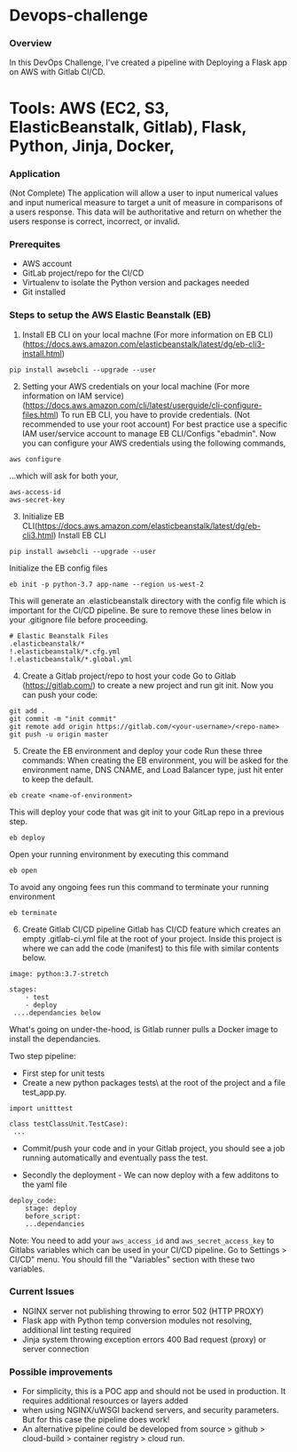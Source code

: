 # Devops-challenge

### Overview
In this DevOps Challenge, I've created a pipeline with Deploying a Flask app on AWS with Gitlab CI/CD. 

# Tools: AWS (EC2, S3, ElasticBeanstalk, Gitlab), Flask, Python, Jinja, Docker, 

### Application 
(Not Complete) The application will allow a user to input numerical values and input numerical measure to target a unit of measure in comparisons of a users response. This data will be authoritative and return on whether the users response is correct, incorrect, or invalid.  

### Prerequites
* AWS account
* GitLab project/repo for the CI/CD
* Virtualenv to isolate the Python version and packages needed
* Git installed 

### Steps to setup the AWS Elastic Beanstalk (EB) 
1. Install EB CLI on your local machne (For more information on EB CLI)(https://docs.aws.amazon.com/elasticbeanstalk/latest/dg/eb-cli3-install.html)
```
pip install awsebcli --upgrade --user
```
2. Setting your AWS credentials on your local machine (For more information on IAM service) (https://docs.aws.amazon.com/cli/latest/userguide/cli-configure-files.html)
To run EB CLI, you have to provide credentials. (Not recommended to use your root account)
For best practice use a specific IAM user/service account to manage EB CLI/Configs "ebadmin".
Now you can configure your AWS credentials using the following commands, 
```
aws configure
```
...which will ask for both your, 
```
aws-access-id
aws-secret-key
```

3. Initialize  EB CLI(https://docs.aws.amazon.com/elasticbeanstalk/latest/dg/eb-cli3.html)
Install EB CLI
```
pip install awsebcli --upgrade --user
```
Initialize the EB config files 
```
eb init -p python-3.7 app-name --region us-west-2
```
This will generate an .elasticbeanstalk directory with the config file which is important for the CI/CD pipeline. Be sure to remove these lines below in your .gitignore file before proceeding. 
```
# Elastic Beanstalk Files
.elasticbeanstalk/*
!.elasticbeanstalk/*.cfg.yml
!.elasticbeanstalk/*.global.yml
```
4. Create a Gitlab project/repo to host your code
Go to Gitlab (https://gitlab.com/) to create a new project and run git init. 
Now you can push your code: 
```
git add .
git commit -m "init commit"
git remote add origin https://gitlab.com/<your-username>/<repo-name>
git push -u origin master
```
5. Create the EB environment and deploy your code
Run these three commands: 
 When creating the EB environment, you will be asked for the environment name, DNS CNAME, and Load Balancer type, just hit enter to keep the default. 

```
eb create <name-of-environment>
```
This will deploy your code that was git init to your GitLap repo in a previous step. 
```
eb deploy
```
Open your running environment by executing this command
```
eb open
```
To avoid any ongoing fees run this command to terminate your running environment
```
eb terminate
```
6. Create Gitlab CI/CD pipeline 
Gitlab  has CI/CD feature which creates an empty .gitlab-ci.yml file at the root of your project. Inside this project
is where we can add the code (manifest) to this file with similar contents below. 
```
image: python:3.7-stretch

stages: 
    - test
    - deploy
 ....dependancies below
```
What's going on under-the-hood, is Gitlab runner pulls a Docker image to install the dependancies. 

Two step pipeline: 
* First step for unit tests
* Create a new python packages tests\ at the root of the project and a file test_app.py. 
```
import unitttest

class testClassUnit.TestCase): 
 ...
```
* Commit/push your code and in your Gitlab project, you should see a job running automatically and eventually pass the test. 

* Secondly the deployment - We can now deploy with a few additons to the yaml file

```
deploy_code: 
    stage: deploy
    before_script: 
    ...dependancies
```
Note: You need to add your ```aws_access_id``` and ```aws_secret_access_key``` to Gitlabs variables which can be used in your CI/CD pipeline. Go to Settings > CI/CD" menu. You should fill the "Variables" section with these two variables. 

### Current Issues
* NGINX server not publishing throwing to error 502 (HTTP PROXY) 
* Flask app with Python temp conversion modules not resolving, additional lint testing required
* Jinja system throwing exception errors 400 Bad request (proxy) or server connection

### Possible improvements
* For simplicity, this is a POC app and should not be used in production. It requires additional resources or layers added
* when using NGINX/uWSGI backend servers, and security parameters. But for this case the pipeline does work! 
* An alternative pipeline could be developed from source > github > cloud-build > container registry > cloud run. 
